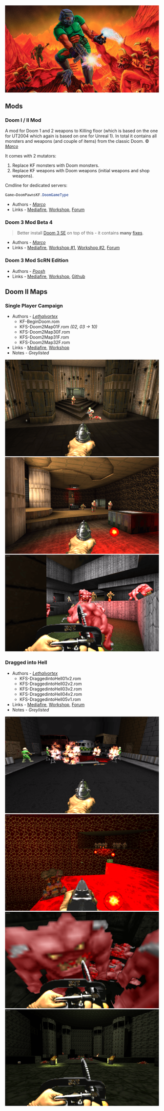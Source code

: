 ![IMG](./media/doom.jpeg ':size=400')

## **Mods**

### Doom I / II Mod

A mod for Doom 1 and 2 weapons to Killing floor (which is based on the one for UT2004 which again is based on one for Unreal 1). In total it contains all monsters and weapons (and couple of items) from the classic Doom. © [*Marco*](./Links.md#Marco)

It comes with 2 mutators:

1. Replace KF monsters with Doom monsters.
2. Replace KF weapons with Doom weapons (initial weapons and shop weapons).

Cmdline for dedicated servers:

```java
Game=DoomPawnsKF.DoomGameType
```

* Authors - [*Marco*](./Links.md#Marco)
* Links - [Mediafire](<https://www.mediafire.com/file/over08lx7th14wx/DoomPawnsKF.zip/file>), [Workshop](<https://steamcommunity.com/sharedfiles/filedetails/?id=97737990>), [Forum](<https://forums.tripwireinteractive.com/index.php?threads/kf-doom-i-ii.37838/>)

### Doom 3 Mod Beta 4

> Better install [Doom 3 SE](#doom-3-mod-scrn-edition) on top of this - it contains **many** [fixes](https://github.com/poosh/KF-ScrnDoom3#version-history).

* Authors - [*Marco*](./Links.md#Marco)
* Links - [Mediafire](<https://www.mediafire.com/file/r5xzwslbdondt58/Doom3KFBeta4.zip/file>), [Workshop #1](<https://steamcommunity.com/workshop/filedetails/?id=98454734> 'monster pack'), [Workshop #2](<https://steamcommunity.com/workshop/filedetails/?id=98456936> 'textures'), [Forum](<https://forums.tripwireinteractive.com/index.php?threads/kf-doom-iii.52427/>)

### Doom 3 Mod ScRN Edition

* Authors - [*Poosh*](./Links.md#Poosh)
* Links - [Mediafire](<https://www.mediafire.com/file/6b39wqk9om7nszp/ScrnDoom3KF.zip/file>), [Workshop](<https://steamcommunity.com/sharedfiles/filedetails/?id=134455165>), [Github](<https://github.com/poosh/KF-ScrnDoom3>)

## **Doom II Maps**

### Single Player Campaign

* Authors - [*Lethalvortex*](./Links.md#Lethalvortex)
  * KF-BeginDoom.rom
  * KFS-Doom2Map01F.rom *(02, 03 -> 10)*
  * KFS-Doom2Map30F.rom
  * KFS-Doom2Map31F.rom
  * KFS-Doom2Map32F.rom
* Links - [Mediafire](<https://www.mediafire.com/file/3955f9f7zq3vrka/KFDoomCampaign.zip/file>), [Workshop](<https://steamcommunity.com/sharedfiles/filedetails/?id=98248061>)
* Notes - *Greylisted*

![IMG](./images/doom_singleplayer1.png ':size=300')
![IMG](./images/doom_singleplayer2.png ':size=300')
![IMG](./images/doom_singleplayer3.png ':size=300')

### Dragged into Hell

* Authors - [*Lethalvortex*](./Links.md#Lethalvortex)
  * KFS-DraggedintoHell01v2.rom
  * KFS-DraggedintoHell02v2.rom
  * KFS-DraggedintoHell03v2.rom
  * KFS-DraggedintoHell04v2.rom
  * KFS-DraggedintoHell05v1.rom
* Links - [Mediafire](<https://www.mediafire.com/file/4kcyndtkq6tui72/DraggedintoHell.zip/file>), [Workshop](<https://steamcommunity.com/sharedfiles/filedetails/?id=98483655>), [Forum](<https://forums.tripwireinteractive.com/index.php?threads/draggedintohellv1-for-doom-mutator.43225/>)
* Notes - *Greylisted*

![IMG](./images/doom_DraggedintoHell1.png ':size=300')
![IMG](./images/doom_DraggedintoHell2.png ':size=300')
![IMG](./images/doom_DraggedintoHell3.png ':size=300')
![IMG](./images/doom_DraggedintoHell4.png ':size=300')
